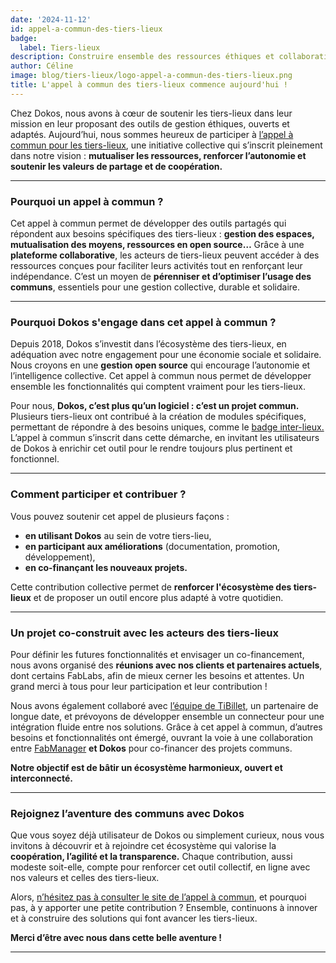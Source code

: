 ```yaml
---
date: '2024-11-12'
id: appel-a-commun-des-tiers-lieux
badge:
  label: Tiers-lieux
description: Construire ensemble des ressources éthiques et collaboratives
author: Céline
image: blog/tiers-lieux/logo-appel-a-commun-des-tiers-lieux.png
title: L'appel à commun des tiers-lieux commence aujourd'hui !
---
```


Chez Dokos, nous avons à cœur de soutenir les tiers-lieux dans leur mission en leur proposant des outils de gestion éthiques, ouverts et adaptés. Aujourd’hui, nous sommes heureux de participer à [l’appel à commun pour les tiers-lieux](https://lescommuns.tiers-lieux.org/#welcome), une initiative collective qui s’inscrit pleinement dans notre vision : **mutualiser les ressources, renforcer l’autonomie et soutenir les valeurs de partage et de coopération.**

---

### **Pourquoi un appel à commun ?**

Cet appel à commun permet de développer des outils partagés qui répondent aux besoins spécifiques des tiers-lieux : **gestion des espaces, mutualisation des moyens, ressources en open source…** Grâce à une **plateforme collaborative**, les acteurs de tiers-lieux peuvent accéder à des ressources conçues pour faciliter leurs activités tout en renforçant leur indépendance. C’est un moyen de **pérenniser et d’optimiser l’usage des communs**, essentiels pour une gestion collective, durable et solidaire.

---

### **Pourquoi Dokos s'engage dans cet appel à commun ?**

Depuis 2018, Dokos s’investit dans l’écosystème des tiers-lieux, en adéquation avec notre engagement pour une économie sociale et solidaire. Nous croyons en une **gestion open source** qui encourage l’autonomie et l’intelligence collective. Cet appel à commun nous permet de développer ensemble les fonctionnalités qui comptent vraiment pour les tiers-lieux.

Pour nous, **Dokos, c’est plus qu’un logiciel : c’est un projet commun.** Plusieurs tiers-lieux ont contribué à la création de modules spécifiques, permettant de répondre à des besoins uniques, comme le [badge inter-lieux.](https://badge.tiers-lieux.org) L’appel à commun s’inscrit dans cette démarche, en invitant les utilisateurs de Dokos à enrichir cet outil pour le rendre toujours plus pertinent et fonctionnel.

---

### **Comment participer et contribuer ?**

Vous pouvez soutenir cet appel de plusieurs façons :

- **en utilisant Dokos** au sein de votre tiers-lieu,
- **en participant aux améliorations** (documentation, promotion, développement),
- **en co-finançant les nouveaux projets.**

Cette contribution collective permet de **renforcer l'écosystème des tiers-lieux** et de proposer un outil encore plus adapté à votre quotidien.

---

### **Un projet co-construit avec les acteurs des tiers-lieux**

Pour définir les futures fonctionnalités et envisager un co-financement, nous avons organisé des **réunions avec nos clients et partenaires actuels**, dont certains FabLabs, afin de mieux cerner les besoins et attentes. Un grand merci à tous pour leur participation et leur contribution !

Nous avons également collaboré avec [l’équipe de TiBillet](https://tibillet.org), un partenaire de longue date, et prévoyons de développer ensemble un connecteur pour une intégration fluide entre nos solutions. Grâce à cet appel à commun, d’autres besoins et fonctionnalités ont émergé, ouvrant la voie à une collaboration entre [FabManager](https://www.fab-manager.com/fr) **et Dokos** pour co-financer des projets communs.

**Notre objectif est de bâtir un écosystème harmonieux, ouvert et interconnecté.**

---

### **Rejoignez l’aventure des communs avec Dokos**

Que vous soyez déjà utilisateur de Dokos ou simplement curieux, nous vous invitons à découvrir et à rejoindre cet écosystème qui valorise la **coopération, l’agilité et la transparence.** Chaque contribution, aussi modeste soit-elle, compte pour renforcer cet outil collectif, en ligne avec nos valeurs et celles des tiers-lieux.

Alors, [n’hésitez pas à consulter le site de l’appel à commun](https://lescommuns.tiers-lieux.org/#detail-un-commun.communId.65807086b313175d297141c6), et pourquoi pas, à y apporter une petite contribution ? Ensemble, continuons à innover et à construire des solutions qui font avancer les tiers-lieux.

**Merci d’être avec nous dans cette belle aventure !**

---
